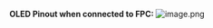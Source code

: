 **OLED Pinout when connected to FPC:**
![image.png](/.attachments/image-7adca36e-671e-45cb-a410-7cecda190052.png)



